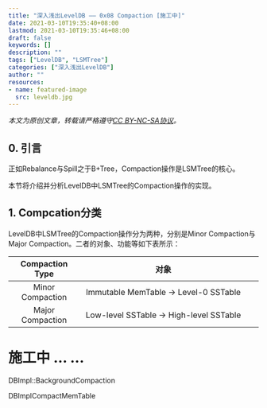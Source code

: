 ```yaml
---
title: "深入浅出LevelDB —— 0x08 Compaction [施工中]"
date: 2021-03-10T19:35:40+08:00
lastmod: 2021-03-10T19:35:46+08:00
draft: false
keywords: []
description: ""
tags: ["LevelDB", "LSMTree"]
categories: ["深入浅出LevelDB"]
author: ""
resources:
- name: featured-image
  src: leveldb.jpg
---
```


*本文为原创文章，转载请严格遵守[CC BY-NC-SA协议](https://creativecommons.org/licenses/by-nc-sa/4.0/)。*


<!--more-->

## 0. 引言

正如Rebalance与Spill之于B+Tree，Compaction操作是LSMTree的核心。

本节将介绍并分析LevelDB中LSMTree的Compaction操作的实现。

## 1. Compcation分类

LevelDB中LSMTree的Compaction操作分为两种，分别是Minor Compaction与Major Compaction。二者的对象、功能等如下表所示：

| Compaction Type <div style="width:8em"></div> | 对象 <div style="width:20em"></div> | 描述 <div style="width:40em"></div> |
| :-: | :-: | :-: |
| Minor Compaction | Immutable MemTable -> Level-0 SSTable |  |
| Major Compaction | Low-level SSTable -> High-level SSTable | |

# 施工中 ... ...

DBImpl::BackgroundCompaction

DBImplCompactMemTable